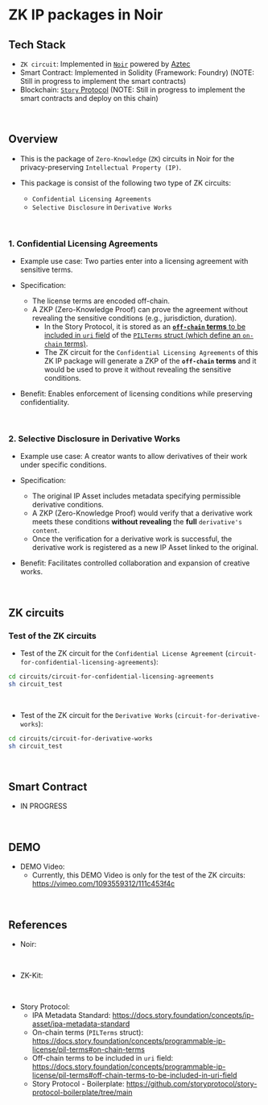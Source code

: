 # ZK IP packages in Noir

## Tech Stack

- `ZK circuit`: Implemented in [`Noir`](https://noir-lang.org/docs/) powered by [Aztec](https://aztec.network/)
- Smart Contract: Implemented in Solidity (Framework: Foundry) (NOTE: Still in progress to implement the smart contracts)
- Blockchain: [`Story` Protocol](https://docs.pharosnetwork.xyz/developer-guides/pharos-devnet-onboarding-guide#rpc-endpoint) (NOTE: Still in progress to implement the smart contracts and deploy on this chain)

<br>

## Overview

- This is the package of `Zero-Knowledge` (`ZK`) circuits in Noir for the privacy-preserving `Intellectual Property (IP)`.

- This package is consist of the following two type of ZK circuits:
  - `Confidential Licensing Agreements`
  - `Selective Disclosure` in `Derivative Works`

<br>

### 1. Confidential Licensing Agreements
- Example use case: Two parties enter into a licensing agreement with sensitive terms.

- Specification:
  - The license terms are encoded off-chain.
  - A ZKP (Zero-Knowledge Proof) can prove the agreement without revealing the sensitive conditions (e.g., jurisdiction, duration). 
    - In the Story Protocol, it is stored as an [**`off-chain` terms** to be included in `uri` field](https://docs.story.foundation/concepts/programmable-ip-license/pil-terms#off-chain-terms-to-be-included-in-uri-field) of the [`PILTerms` struct (which define an `on-chain` terms)](https://docs.story.foundation/concepts/programmable-ip-license/pil-terms#on-chain-terms).
    - The ZK circuit for the `Confidential Licensing Agreements` of this ZK IP package will generate a ZKP of the **`off-chain` terms** and it would be used to prove it without revealing the sensitive conditions.

- Benefit: Enables enforcement of licensing conditions while preserving confidentiality.

<br>

### 2. Selective Disclosure in Derivative Works

- Example use case: A creator wants to allow derivatives of their work under specific conditions.

- Specification:
  - The original IP Asset includes metadata specifying permissible derivative conditions.
  - A ZKP  (Zero-Knowledge Proof) would verify that a derivative work meets these conditions **without revealing** the **full** `derivative's content`.
  - Once the verification for a derivative work is successful, the derivative work is registered as a new IP Asset linked to the original.

- Benefit: Facilitates controlled collaboration and expansion of creative works.



<br>


## ZK circuits

### Test of the ZK circuits
- Test of the ZK circuit for the `Confidential License Agreement` (`circuit-for-confidential-licensing-agreements`):
```bash
cd circuits/circuit-for-confidential-licensing-agreements
sh circuit_test
```

<br>

- Test of the ZK circuit for the `Derivative Works` (`circuit-for-derivative-works`):
```bash
cd circuits/circuit-for-derivative-works
sh circuit_test
```

<br>

## Smart Contract

- IN PROGRESS

<br>

## DEMO 

- DEMO Video:
  - Currently, this DEMO Video is only for the test of the ZK circuits: https://vimeo.com/1093559312/111c453f4c
   

<br>

## References

- Noir:

<br>

- ZK-Kit:

<br>

- Story Protocol:
  - IPA Metadata Standard: https://docs.story.foundation/concepts/ip-asset/ipa-metadata-standard
  - On-chain terms (`PILTerms` struct): https://docs.story.foundation/concepts/programmable-ip-license/pil-terms#on-chain-terms
  - Off-chain terms to be included in `uri` field: https://docs.story.foundation/concepts/programmable-ip-license/pil-terms#off-chain-terms-to-be-included-in-uri-field
  - Story Protocol - Boilerplate: https://github.com/storyprotocol/story-protocol-boilerplate/tree/main
  


